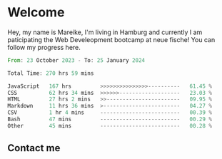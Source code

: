 # Welcome

Hey, my name is Mareike, I'm living in Hamburg and currently I am paticipating the Web Develeopment bootcamp at neue fische!
You can follow my progress here.

<!--START_SECTION:waka-->

```rust
From: 23 October 2023 - To: 25 January 2024

Total Time: 270 hrs 59 mins

JavaScript   167 hrs         >>>>>>>>>>>>>>>----------   61.45 %
CSS          62 hrs 34 mins  >>>>>>-------------------   23.03 %
HTML         27 hrs 2 mins   >>-----------------------   09.95 %
Markdown     11 hrs 36 mins  >------------------------   04.27 %
CSV          1 hr 4 mins     -------------------------   00.39 %
Bash         47 mins         -------------------------   00.29 %
Other        45 mins         -------------------------   00.28 %
```

<!--END_SECTION:waka-->

## Contact me



